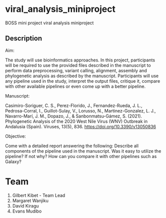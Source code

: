 # viral_analysis_miniproject
BOSS mini project viral analysis miniproject

## Description
Aim:

The study will use bioinformatics approaches. In this project, participants will be required to use the provided files described in the manuscript to perform data preprocessing, variant calling, alignment, assembly and phylogenetic analysis as described by the manuscript. Participants will use any pipeline used in the study, interpret the output files, critique it, compare with other available pipelines or even come up with a better pipeline.

Manuscript:

Casimiro-Soriguer, C. S., Perez-Florido, J., Fernandez-Rueda, J. L., Pedrosa-Corral, I., Guillot-Sulay, V., Lorusso, N., Martinez-Gonzalez, L. J., Navarro-Marí, J. M., Dopazo, J., & Sanbonmatsu-Gámez, S. (2021). Phylogenetic Analysis of the 2020 West Nile Virus (WNV) Outbreak in Andalusia (Spain). Viruses, 13(5), 836. https://doi.org/10.3390/v13050836

Objective:

Come with a detailed report answering the following:
Describe all components of the pipeline used in the manuscript.
Was it easy to utilize the pipeline? If not why?
How can you compare it with other pipelines such as Galaxy?


# Team
1. Gilbert Kibet - Team Lead
2. Margaret Wanjiku 
3. David Kiragu
4. Evans Mudibo
